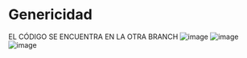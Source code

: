 # Genericidad
EL CÓDIGO SE ENCUENTRA EN LA OTRA BRANCH
![image](https://github.com/user-attachments/assets/c5edfb04-8ccb-4df8-b186-f2c9f56e9684)
![image](https://github.com/user-attachments/assets/42fcbfc1-af03-482c-96a1-c5bf297feeb2)
![image](https://github.com/user-attachments/assets/5435ae37-55a0-4606-8f37-b47349a138b0)


